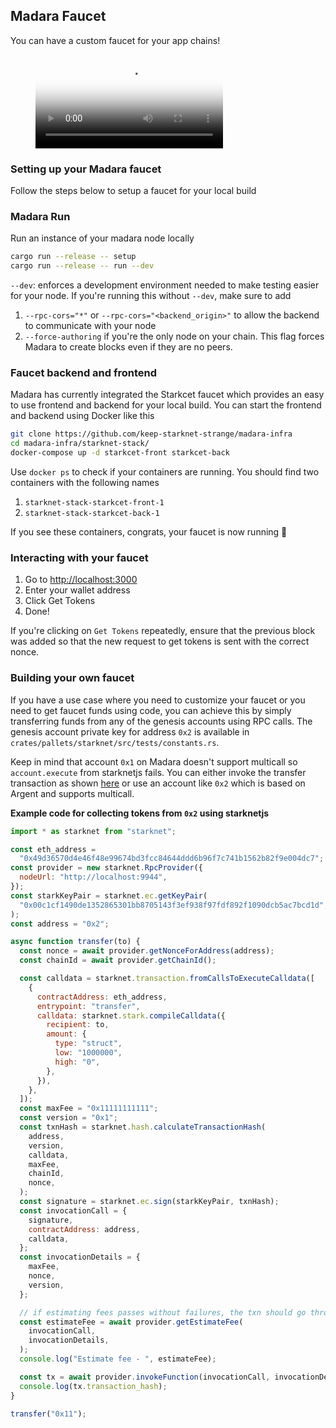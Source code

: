 ## Madara Faucet

You can have a custom faucet for your app chains!

<figure class="video_container">
  <video controls="true" allowfullscreen="true" poster="videos/starkcet_demo.mp4">
    <source src="videos/starkcet_demo.mp4" type="video/mp4">
  </video>
</figure>

### Setting up your Madara faucet

Follow the steps below to setup a faucet for your local build

### Madara Run

Run an instance of your madara node locally

```bash
cargo run --release -- setup
cargo run --release -- run --dev
```

`--dev`: enforces a development environment needed to make testing easier for
your node. If you're running this without `--dev`, make sure to add

1. `--rpc-cors="*"` or `--rpc-cors="<backend_origin>"` to allow the backend to
   communicate with your node
2. `--force-authoring` if you're the only node on your chain. This flag forces
   Madara to create blocks even if they are no peers.

### Faucet backend and frontend

Madara has currently integrated the Starkcet faucet which provides an easy to
use frontend and backend for your local build. You can start the frontend and
backend using Docker like this

```bash
git clone https://github.com/keep-starknet-strange/madara-infra
cd madara-infra/starknet-stack/
docker-compose up -d starkcet-front starkcet-back
```

Use `docker ps` to check if your containers are running. You should find two
containers with the following names

1. `starknet-stack-starkcet-front-1`
2. `starknet-stack-starkcet-back-1`

If you see these containers, congrats, your faucet is now running 🎉

### Interacting with your faucet

1. Go to <http://localhost:3000>
2. Enter your wallet address
3. Click Get Tokens
4. Done!

If you're clicking on `Get Tokens` repeatedly, ensure that the previous block
was added so that the new request to get tokens is sent with the correct nonce.

### Building your own faucet

If you have a use case where you need to customize your faucet or you need to
get faucet funds using code, you can achieve this by simply transferring funds
from any of the genesis accounts using RPC calls. The genesis account private
key for address `0x2` is available in
`crates/pallets/starknet/src/tests/constants.rs`.

Keep in mind that account `0x1` on Madara doesn't support multicall so
`account.execute` from starknetjs fails. You can either invoke the transfer
transaction as shown
[here](https://github.com/keep-starknet-strange/madara/blob/c916046adf9d7ea52131442090fae654ba6b234d/tests/util/starknet.ts#L241)
or use an account like `0x2` which is based on Argent and supports multicall.

**Example code for collecting tokens from `0x2` using starknetjs**

```javascript
import * as starknet from "starknet";

const eth_address =
  "0x49d36570d4e46f48e99674bd3fcc84644ddd6b96f7c741b1562b82f9e004dc7";
const provider = new starknet.RpcProvider({
  nodeUrl: "http://localhost:9944",
});
const starkKeyPair = starknet.ec.getKeyPair(
  "0x00c1cf1490de1352865301bb8705143f3ef938f97fdf892f1090dcb5ac7bcd1d",
);
const address = "0x2";

async function transfer(to) {
  const nonce = await provider.getNonceForAddress(address);
  const chainId = await provider.getChainId();

  const calldata = starknet.transaction.fromCallsToExecuteCalldata([
    {
      contractAddress: eth_address,
      entrypoint: "transfer",
      calldata: starknet.stark.compileCalldata({
        recipient: to,
        amount: {
          type: "struct",
          low: "1000000",
          high: "0",
        },
      }),
    },
  ]);
  const maxFee = "0x11111111111";
  const version = "0x1";
  const txnHash = starknet.hash.calculateTransactionHash(
    address,
    version,
    calldata,
    maxFee,
    chainId,
    nonce,
  );
  const signature = starknet.ec.sign(starkKeyPair, txnHash);
  const invocationCall = {
    signature,
    contractAddress: address,
    calldata,
  };
  const invocationDetails = {
    maxFee,
    nonce,
    version,
  };

  // if estimating fees passes without failures, the txn should go through
  const estimateFee = await provider.getEstimateFee(
    invocationCall,
    invocationDetails,
  );
  console.log("Estimate fee - ", estimateFee);

  const tx = await provider.invokeFunction(invocationCall, invocationDetails);
  console.log(tx.transaction_hash);
}

transfer("0x11");
```
